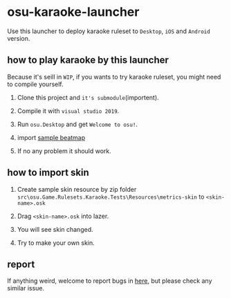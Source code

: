 # osu-karaoke-launcher

Use this launcher to deploy karaoke ruleset to `Desktop`, `iOS` and `Android` version.

## how to play karaoke by this launcher

Because it's seill in `WIP`, if you wants to try karaoke ruleset, you might need to compile yourself.

1. Clone this project and `it's submodule`(importent).

2. Compile it with `visual studio 2019`.

3. Run `osu.Desktop` and get `Welcome to osu!`.

4. import [sample beatmap](https://github.com/osu-Karaoke/sample-beatmap/releases)

5. If no any problem it should work.

## how to import skin

1. Create sample skin resource by zip folder `src\osu.Game.Rulesets.Karaoke.Tests\Resources\metrics-skin` to `<skin-name>.osk`

2. Drag `<skin-name>.osk` into lazer.

3. You will see skin changed.

4. Try to make your own skin.

## report

If anything weird, welcome to  report bugs in [here](https://github.com/osu-Karaoke/osu-Karaoke/issues), but please check any similar issue.